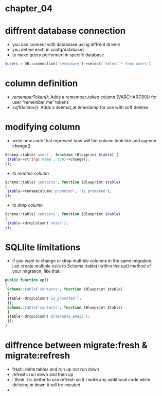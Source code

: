 # chapter_04
# diffrent database connection
- you can connect with databsase using diffrent drivers
- you define each in confg/databases
- to make query performed in specifc database
```php
$users = DB::connection('secondary')->select('select * from users');
```
# column definition
- *rememberToken():* Adds a remember_token column (VARCHAR(100)) for user “remember me” tokens
- *softDeletes():* Adds a deleted_at timestamp for use with soft deletes 

# modifying column
- write new code that represent how will the column look like and append change()
```php
Schema::table('users', function (Blueprint $table) {
 $table->string('name', 100)->change();
});
```
- *to rename column*

```php
Schema::table('contacts', function (Blueprint $table)
{
 $table->renameColumn('promoted', 'is_promoted');
});
```
- *to drop column*

```php
Schema::table('contacts', function (Blueprint $table)
{
 $table->dropColumn('votes');
});
```

# SQLlite limitations
- if you want to change or drop multible columns in the same migration, just create multiple calls to Schema::table() within the up() method of your migration, like that:

```sql
public function up()
{
 Schema::table('contacts', function (Blueprint $table)
 {
 $table->dropColumn('is_promoted');
 });
 Schema::table('contacts', function (Blueprint $table)
 {
 $table->dropColumn('alternate_email');
 });
}
```

# diffrence between migrate:fresh & migrate:refresh
- fresh: delte tables and run up not run down
- refresh: run down and then up
- i think it is better to use refresh so if i write any additional code while delteing in down it will be excuted
- 
